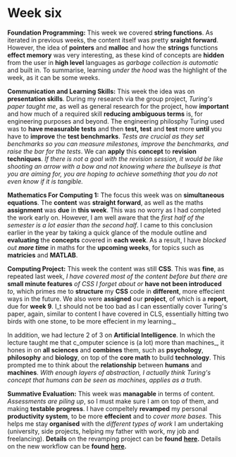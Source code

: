 # Week six

**Foundation Programming:** This week we covered **string functions**. As iterated in previous weeks, the content itself was pretty **sraight forward**. However, the idea of **pointers** and **malloc** and how the **strings** functions **effect memory** was very interesting, as these kind of concepts are **hidden** from the user in **high level** languages as _garbage collection is automatic_ and built in. To summarise, learning _under the hood_ was the highlight of the week, as it can be some weeks.

**Communication and Learning Skills:** This week the idea was on **presentation skills**. During my research via the group project, _Turing's paper taught me_, as well as general research for the project, how **important** and how much of a required skill **reducing ambiguous terms** is, for engineering purposes and beyond. The engineering philosphy Turing used was to **have measurable tests** and then **test, test** and **test** more **until** you have to **improve** the **test benchmarks**. _Tests are crucial as they set benchmarks so you can measure milestones, improve the benchmarks, and raise the bar for the tests_. We can **apply** this **concept** to **revision techniques**. _If there is not a goal with the revision session, it would be like shooting an arrow with a bow and not knowing where the bullseye is that you are aiming for, you are hoping to achieve something that you do not even know if it is tangible._&#x20;

**Mathematics For Computing 1:** The focus this week was on **simultaneous equations**. The **content** was **straight forward**, as well as the maths **assignment** was **due** in **this week**. This was no worry as I had completed the work early on. However, I am well aware that the _first half of the semester is a lot easier than the second half_. I came to this conclusion earlier in the year by taking a quick glance of the module outline and **evaluating** the **concepts** covered in **each week**. As a result, I have _blocked out **more time**_ in maths for the **upcoming weeks**, for topics such as **matricies** and **MATLAB**.

**Computing Project:** This week the content was still **CSS**. This was **fine**, as repeated last week, _I have covered most of the content before but there are_ **small minute features** _of CSS I forget about or_ **have not been introduced** _to_, which primes me to **structure** my **CSS** code in **different**, more effecient ways in the future. We also were **assigned** our **project**, of which is a **report**, due for **week 9**. I_t should not be too bad as I can essentially cover Turing's paper, again, similar to content I have covered in CLS, essentially hitting two birds with one stone, to be more effecient in my learning._

In addition, we had lecture 2 of 3 on **Artificial Intelligence**. In which the lecture taught me that c_omputer science is (a lot) more than machines_, it hones in on **all sciences** and **combines** them, such as **psychology**, **philosophy** and **biology**, on top of the **core math** to build **technology**. This prompted me to think about the **relationship** between **humans** and **machines**. _With enough layers of abstraction, I actually think Turing's concept that humans can be seen as machines, applies as a truth_.

**Summative Evaluation:** This week was **managable** in terms of content. _Assessments are piling up_, so I must make sure I am on top of them, and making **testable progress**. I have compeltely **revamped** my personal **productivity system**, to be more **effecient** and to _cover more bases._ This helps me stay **organised** with the _different types of work_ I am undertaking (university, side projects, helping my father with work, my job and freelancing). **Details** on the revamping project can be **found** [**here**](https://adnantech.gitbook.io/projects/productivity-system/overview)**.** Details on the new workflow can be **found** [**here**](broken-reference)**.**
